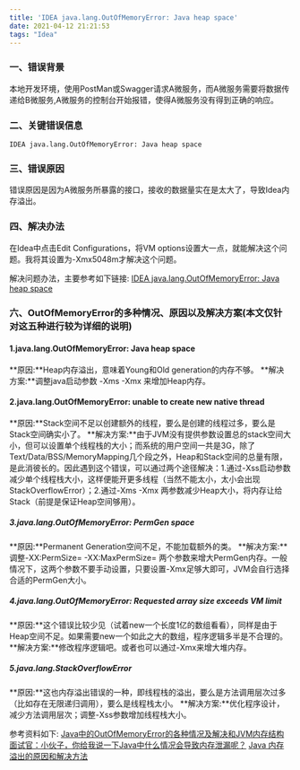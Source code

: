 ```yaml
---
title: 'IDEA java.lang.OutOfMemoryError: Java heap space'
date: 2021-04-12 21:21:53
tags: "Idea"
---
```


### 一、错误背景
本地开发环境，使用PostMan或Swagger请求A微服务，而A微服务需要将数据传递给B微服务,A微服务的控制台开始报错，使得A微服务没有得到正确的响应。
<!--more-->

### 二、关键错误信息
```
IDEA java.lang.OutOfMemoryError: Java heap space
```

### 三、错误原因
错误原因是因为A微服务所暴露的接口，接收的数据量实在是太大了，导致Idea内存溢出。

### 四、解决办法
在Idea中点击Edit Configurations，将VM options设置大一点，就能解决这个问题。我将其设置为-Xmx5048m才解决这个问题。

解决问题办法，主要参考如下链接:
[IDEA java.lang.OutOfMemoryError: Java heap space](https://blog.csdn.net/weixin_44795273/article/details/107799686)

### 六、OutOfMemoryError的多种情况、原因以及解决方案(本文仅针对这五种进行较为详细的说明)

#### 1.java.lang.OutOfMemoryError: Java heap space
**原因:**Heap内存溢出，意味着Young和Old generation的内存不够。
**解决方案:**调整java启动参数 -Xms -Xmx 来增加Heap内存。

#### 2.java.lang.OutOfMemoryError: unable to create new native thread
**原因:**Stack空间不足以创建额外的线程，要么是创建的线程过多，要么是Stack空间确实小了。
**解决方案:**由于JVM没有提供参数设置总的stack空间大小，但可以设置单个线程栈的大小；而系统的用户空间一共是3G，除了Text/Data/BSS/MemoryMapping几个段之外，Heap和Stack空间的总量有限，是此消彼长的。因此遇到这个错误，可以通过两个途径解决：1.通过-Xss启动参数减少单个线程栈大小，这样便能开更多线程（当然不能太小，太小会出现StackOverflowError）；2.通过-Xms -Xmx 两参数减少Heap大小，将内存让给Stack（前提是保证Heap空间够用）。

##### 3.java.lang.OutOfMemoryError: PermGen space
**原因:**Permanent Generation空间不足，不能加载额外的类。
**解决方案:**调整-XX:PermSize= -XX:MaxPermSize= 两个参数来增大PermGen内存。一般情况下，这两个参数不要手动设置，只要设置-Xmx足够大即可，JVM会自行选择合适的PermGen大小。

##### 4.java.lang.OutOfMemoryError: Requested array size exceeds VM limit
**原因:**这个错误比较少见（试着new一个长度1亿的数组看看），同样是由于Heap空间不足。如果需要new一个如此之大的数组，程序逻辑多半是不合理的。
**解决方案:**修改程序逻辑吧。或者也可以通过-Xmx来增大堆内存。

##### 5.java.lang.StackOverflowError
**原因:**这也内存溢出错误的一种，即线程栈的溢出，要么是方法调用层次过多（比如存在无限递归调用），要么是线程栈太小。
**解决方案:**优化程序设计，减少方法调用层次；调整-Xss参数增加线程栈大小。

参考资料如下:
[Java中的OutOfMemoryError的各种情况及解决和JVM内存结构](https://www.cnblogs.com/duanxz/p/4901437.html)
[面试官：小伙子，你给我说一下Java中什么情况会导致内存泄漏呢？](https://cloud.tencent.com/developer/article/1690325)
[Java 内存溢出的原因和解决方法](https://www.jb51.net/article/201966.htm)